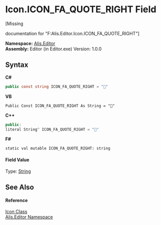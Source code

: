 # Icon.ICON_FA_QUOTE_RIGHT Field
 

\[Missing <summary> documentation for "F:Alis.Editor.Icon.ICON_FA_QUOTE_RIGHT"\]

**Namespace:**&nbsp;<a href="b150ade4-39de-a232-5f06-d3cdc1b2c538">Alis.Editor</a><br />**Assembly:**&nbsp;Editor (in Editor.exe) Version: 1.0.0

## Syntax

**C#**<br />
``` C#
public const string ICON_FA_QUOTE_RIGHT = ""
```

**VB**<br />
``` VB
Public Const ICON_FA_QUOTE_RIGHT As String = ""
```

**C++**<br />
``` C++
public:
literal String^ ICON_FA_QUOTE_RIGHT = ""
```

**F#**<br />
``` F#
static val mutable ICON_FA_QUOTE_RIGHT: string
```


#### Field Value
Type: <a href="https://docs.microsoft.com/dotnet/api/system.string" target="_blank">String</a>

## See Also


#### Reference
<a href="cc0f883c-67f8-f772-c6d7-a60b129f22a7">Icon Class</a><br /><a href="b150ade4-39de-a232-5f06-d3cdc1b2c538">Alis.Editor Namespace</a><br />